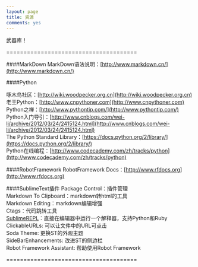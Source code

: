 ```yaml
---
layout: page
title: 资源
comments: yes
---
```


武器库！

======================================

####MarkDown
MarkDown语法说明：[http://www.markdown.cn/](http://www.markdown.cn/)<br />

####Python

啄木鸟社区：[http://wiki.woodpecker.org.cn](http://wiki.woodpecker.org.cn)<br />
老王Python：[http://www.cnpythoner.com](http://www.cnpythoner.com)<br />
Python之禅：[http://www.pythontip.com/](http://www.pythontip.com/)<br />
Python入门导引：[http://www.cnblogs.com/wei-li/archive/2012/03/24/2415124.html](http://www.cnblogs.com/wei-li/archive/2012/03/24/2415124.html)<br />
The Python Standard Library：[https://docs.python.org/2/library/](https://docs.python.org/2/library/)<br />
Python在线编程：[http://www.codecademy.com/zh/tracks/python](http://www.codecademy.com/zh/tracks/python)<br />

####RobotFramework
RobotFramework Docs：[http://www.rfdocs.org](http://www.rfdocs.org)<br />

####SublimeText插件
Package Control：插件管理<br />
Markdown To Clipboard：markdown转html的工具<br />
Markdown Editing：markdown编辑增强<br />
Ctags：代码跳转工具<br />
[SublimeREPL](http://blog.chinaunix.net/uid-12014716-id-4269991.html)：直接在编辑器中运行一个解释器，支持Python和Ruby<br />
ClickableURLs: 可以让文件中的URL可点击<br />
Soda Theme: 更换ST的外观主题<br />
SideBarEnhancements: 改进ST的侧边栏<br />
Robot Framework Assistant: 帮助使用Robot Framework<br />

======================================

